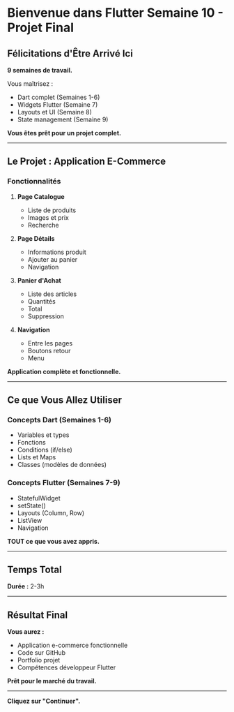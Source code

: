 # Bienvenue dans Flutter Semaine 10 - Projet Final

## Félicitations d'Être Arrivé Ici

**9 semaines de travail.**

Vous maîtrisez :
- Dart complet (Semaines 1-6)
- Widgets Flutter (Semaine 7)
- Layouts et UI (Semaine 8)
- State management (Semaine 9)

**Vous êtes prêt pour un projet complet.**

---

## Le Projet : Application E-Commerce

### Fonctionnalités

1. **Page Catalogue**
   - Liste de produits
   - Images et prix
   - Recherche

2. **Page Détails**
   - Informations produit
   - Ajouter au panier
   - Navigation

3. **Panier d'Achat**
   - Liste des articles
   - Quantités
   - Total
   - Suppression

4. **Navigation**
   - Entre les pages
   - Boutons retour
   - Menu

**Application complète et fonctionnelle.**

---

## Ce que Vous Allez Utiliser

### Concepts Dart (Semaines 1-6)

- Variables et types
- Fonctions
- Conditions (if/else)
- Lists et Maps
- Classes (modèles de données)

### Concepts Flutter (Semaines 7-9)

- StatefulWidget
- setState()
- Layouts (Column, Row)
- ListView
- Navigation

**TOUT ce que vous avez appris.**

---

## Temps Total

**Durée :** 2-3h

---

## Résultat Final

**Vous aurez :**
- Application e-commerce fonctionnelle
- Code sur GitHub
- Portfolio projet
- Compétences développeur Flutter

**Prêt pour le marché du travail.**

---

**Cliquez sur "Continuer".**


